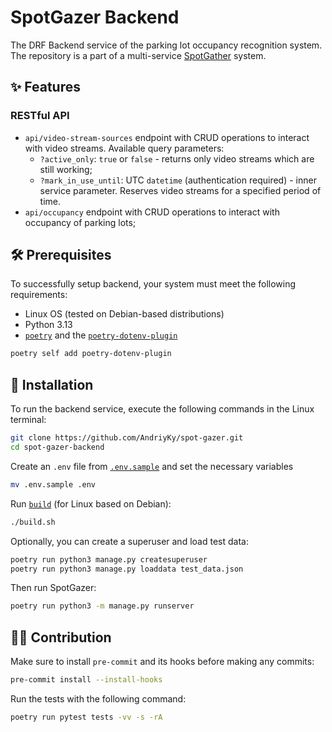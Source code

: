 # SpotGazer Backend

The DRF Backend service of the parking lot occupancy recognition system.
The repository is a part of a multi-service [SpotGather](https://github.com/AKrekhovetskyi/spot-gazer) system.

## ✨ Features

### RESTful API

- `api/video-stream-sources` endpoint with CRUD operations to interact with video streams. Available query parameters:
  - `?active_only`: `true` or `false` - returns only video streams which are still working;
  - `?mark_in_use_until`: UTC `datetime` (authentication required) - inner service parameter. Reserves video streams for a specified period of time.
- `api/occupancy` endpoint with CRUD operations to interact with occupancy of parking lots;

## 🛠️ Prerequisites

To successfully setup backend, your system must meet the following requirements:

- Linux OS (tested on Debian-based distributions)
- Python 3.13
- [`poetry`](https://python-poetry.org/) and the [`poetry-dotenv-plugin`](https://github.com/pivoshenko/poetry-plugin-dotenv)

```bash
poetry self add poetry-dotenv-plugin
```

## 🔩 Installation

To run the backend service, execute the following commands in the Linux terminal:

```bash
git clone https://github.com/AndriyKy/spot-gazer.git
cd spot-gazer-backend
```

Create an `.env` file from [`.env.sample`](../.env.sample) and set the necessary variables

```bash
mv .env.sample .env
```

Run [`build`](../build.sh) (for Linux based on Debian):

```bash
./build.sh
```

Optionally, you can create a superuser and load test data:

```bash
poetry run python3 manage.py createsuperuser
poetry run python3 manage.py loaddata test_data.json
```

Then run SpotGazer:

```bash
poetry run python3 -m manage.py runserver
```

## 👨‍💻 Contribution

Make sure to install `pre-commit` and its hooks before making any commits:

```bash
pre-commit install --install-hooks
```

Run the tests with the following command:

```bash
poetry run pytest tests -vv -s -rA
```
